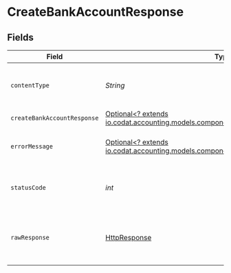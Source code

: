 # CreateBankAccountResponse


## Fields

| Field                                                                                                                                       | Type                                                                                                                                        | Required                                                                                                                                    | Description                                                                                                                                 |
| ------------------------------------------------------------------------------------------------------------------------------------------- | ------------------------------------------------------------------------------------------------------------------------------------------- | ------------------------------------------------------------------------------------------------------------------------------------------- | ------------------------------------------------------------------------------------------------------------------------------------------- |
| `contentType`                                                                                                                               | *String*                                                                                                                                    | :heavy_check_mark:                                                                                                                          | HTTP response content type for this operation                                                                                               |
| `createBankAccountResponse`                                                                                                                 | [Optional<? extends io.codat.accounting.models.components.CreateBankAccountResponse>](../../models/components/CreateBankAccountResponse.md) | :heavy_minus_sign:                                                                                                                          | Success                                                                                                                                     |
| `errorMessage`                                                                                                                              | [Optional<? extends io.codat.accounting.models.components.ErrorMessage>](../../models/components/ErrorMessage.md)                           | :heavy_minus_sign:                                                                                                                          | The request made is not valid.                                                                                                              |
| `statusCode`                                                                                                                                | *int*                                                                                                                                       | :heavy_check_mark:                                                                                                                          | HTTP response status code for this operation                                                                                                |
| `rawResponse`                                                                                                                               | [HttpResponse<InputStream>](https://docs.oracle.com/en/java/javase/11/docs/api/java.net.http/java/net/http/HttpResponse.html)               | :heavy_check_mark:                                                                                                                          | Raw HTTP response; suitable for custom response parsing                                                                                     |